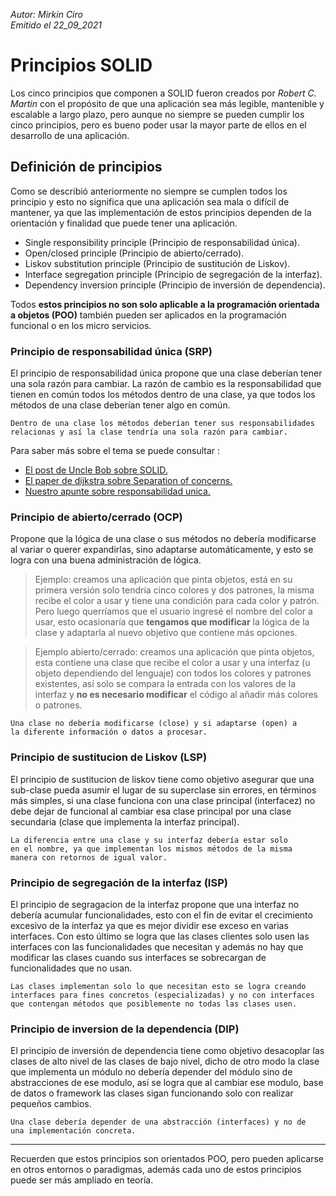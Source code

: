*Autor: Mirkin Ciro* <br>
*Emitido el 22_09_2021*

# Principios SOLID

Los cinco principios que componen a SOLID fueron creados por *Robert C. Martin* con el propósito de que una aplicación sea más legible, mantenible y escalable a largo plazo, pero aunque no siempre se pueden cumplir los cinco principios, pero es bueno poder usar la mayor parte de ellos en el desarrollo de una aplicación.

## Definición de principios

Como se describió anteriormente no siempre se cumplen todos los principio y esto no significa que una aplicación sea mala o difícil de mantener, ya que las implementación de estos principios dependen de la orientación y finalidad que puede tener una aplicación.

* Single responsibility principle (Principio de responsabilidad única).
* Open/closed principle (Principio de abierto/cerrado).
* Liskov substitution principle (Principio de sustitución de Liskov).
* Interface segregation principle (Principio de segregación de la interfaz).
* Dependency inversion principle (Principio de inversión de dependencia).

Todos **estos principios no son solo aplicable a la programación orientada a objetos (POO)** también pueden ser aplicados en la programación funcional o en los micro servicios.

### Principio de responsabilidad única (SRP)

El principio de responsabilidad única propone que una clase deberían tener una sola razón para cambiar. La razón de cambio es la responsabilidad que tienen en común todos los métodos dentro de una clase, ya que todos los métodos de una clase deberían tener algo en común.

    Dentro de una clase los métodos deberían tener sus responsabilidades relacionas y así la clase tendría una sola razón para cambiar.

Para saber más sobre el tema se puede consultar :

* <a href="https://blog.cleancoder.com/uncle-bob/2020/10/18/Solid-Relevance.html">El post de Uncle Bob sobre SOLID.</a>
* <a href="">El paper de dijkstra sobre Separation of concerns.</a>
* <a href="./Responsabilidad unica (SOLID-SRP).md">Nuestro apunte sobre responsabilidad unica.</a>

### Principio de abierto/cerrado (OCP)

Propone que la lógica de una clase o sus métodos no debería modificarse al variar o querer expandirlas, sino adaptarse automáticamente, y esto se logra con una buena administración de lógica.

> Ejemplo: creamos una aplicación que pinta objetos, está en su primera versión solo tendría cinco colores y dos patrones, la misma recibe el color a usar y tiene una condición para cada color y patrón. Pero luego querríamos que el usuario ingresé el nombre del color a usar, esto ocasionaría que <strong>tengamos que modificar</strong> la lógica de la clase y adaptarla al nuevo objetivo que contiene más opciones. 

> Ejemplo abierto/cerrado: creamos una aplicación que pinta objetos, esta contiene una clase que recibe el color a usar y una interfaz (u objeto dependiendo del lenguaje) con todos los colores y patrones existentes, así solo se compara la entrada con los valores de la interfaz y <strong>no es necesario modificar</strong> el código al añadir más colores o patrones.

    Una clase no debería modificarse (close) y si adaptarse (open) a 
    la diferente información o datos a procesar.

### Principio de sustitucion de Liskov (LSP)

El principio de sustitucion de liskov tiene como objetivo asegurar que una sub-clase pueda asumir el lugar de su superclase sin errores, en términos más simples, si una clase funciona con una clase principal (interfacez) no debe dejar de funcional al cambiar esa clase principal por una clase secundaria (clase que implementa la interfaz principal).

    La diferencia entre una clase y su interfaz debería estar solo 
    en el nombre, ya que implementan los mismos métodos de la misma 
    manera con retornos de igual valor. 

### Principio de segregación de la interfaz (ISP)

El principio de segragacion de la interfaz propone que una interfaz no debería acumular funcionalidades, esto con el fin de evitar el crecimiento excesivo de la interfaz ya que es mejor dividir ese exceso en varias interfaces. Con esto último se logra que las clases clientes solo usen las interfaces con las funcionalidades que necesitan y además no hay que modificar las clases cuando sus interfaces se sobrecargan de funcionalidades que no usan.

    Las clases implementan solo lo que necesitan esto se logra creando 
    interfaces para fines concretos (especializadas) y no con interfaces 
    que contengan métodos que posiblemente no todas las clases usen.

### Principio de inversion de la dependencia (DIP)

El principio de inversión de dependencia tiene como objetivo desacoplar las clases de alto nivel de las clases de bajo nivel, dicho de otro modo la clase que implementa un módulo no debería depender del módulo sino de abstracciones de ese modulo, así se logra que al cambiar ese modulo, base de datos o framework las clases sigan funcionando solo con realizar pequeños cambios.

    Una clase debería depender de una abstracción (interfaces) y no de 
    una implementación concreta.

---
Recuerden que estos principios son orientados POO, pero pueden aplicarse en otros entornos o paradigmas, además cada uno de estos principios puede ser más ampliado en teoría.
